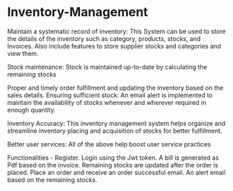 # Inventory-Management



Maintain a systematic record of inventory: This System can be used to store the details of the inventory such as category, products, stocks, and Invoices. Also include features to store supplier stocks and categories and view them. 

Stock maintenance: Stock is maintained up-to-date by calculating  the remaining stocks

Proper and timely order fulfillment and updating the inventory based on the sales details. Ensuring sufficient stock: An email alert is implemented to maintain the availability of stocks whenever and wherever required in enough quantity.

Inventory Accuracy: This inventory management system helps organize and streamline inventory placing and acquisition of stocks for better fulfillment.

Better user services: All of the above help boost user service practices



Functionalities - 
Register.
Login using the Jwt token.
A bill is generated as Pdf based on the invoice.
Remaining stocks are updated after the order is placed.
Place an order and receive an order successful email.
An alert email based on the remaining stocks.
